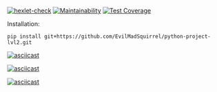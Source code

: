 [![hexlet-check](https://github.com/EvilMadSquirrel/python-project-lvl2/actions/workflows/hexlet-check.yml/badge.svg)](https://github.com/EvilMadSquirrel/python-project-lvl2/actions/workflows/hexlet-check.yml) [![Maintainability](https://api.codeclimate.com/v1/badges/7039217e4b390cc65991/maintainability)](https://codeclimate.com/github/EvilMadSquirrel/python-project-lvl2/maintainability) [![Test Coverage](https://api.codeclimate.com/v1/badges/7039217e4b390cc65991/test_coverage)](https://codeclimate.com/github/EvilMadSquirrel/python-project-lvl2/test_coverage)

Installation:

`pip install git+https://github.com/EvilMadSquirrel/python-project-lvl2.git`


[![asciicast](https://asciinema.org/a/456864.svg)](https://asciinema.org/a/456864)

[![asciicast](https://asciinema.org/a/457096.svg)](https://asciinema.org/a/457096)

[![asciicast](https://asciinema.org/a/457175.svg)](https://asciinema.org/a/457175)